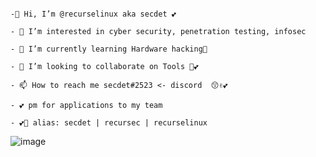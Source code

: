                  
                 
                                                                                  -👋 Hi, I’m @recurselinux aka secdet 💕 
                                                                                 - 👀 I’m interested in cyber security, penetration testing, infosec
                                                                                   - 🌱 I’m currently learning Hardware hacking🤖
                                                                                    - 💞️ I’m looking to collaborate on Tools 💞️💕
                                                                                        - 📫 How to reach me secdet#2523 <- discord  😙✌️💕
                                                                                         - 💕 pm for applications to my team
                                                                                        - 💕👀 alias: secdet | recursec | recurselinux
         
![image](https://user-images.githubusercontent.com/80779456/114629097-fb8f7b80-9c85-11eb-8f40-97bb1c0b23f4.png)  
         
<!---
recursec/recursec is a ✨ special ✨ repository because its `README.md` (this file) appears on your GitHub profile.
You can click the Preview link to take a look at your changes.
--->
